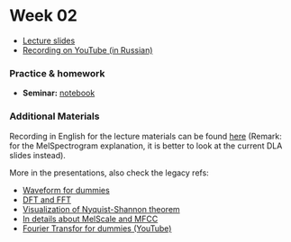 # Week 02

- [Lecture slides](https://docs.google.com/presentation/d/1EYie_PIW9TJKafSg7WWKshVLusAqECIzsErBoFLmuJw/edit#slide=id.p)
- [Recording on YouTube (in Russian)](https://youtu.be/MutrDmebhas)

### Practice & homework

- **Seminar:** [notebook](./seminar.ipynb)

### Additional Materials

Recording in English for the lecture materials can be found [here](https://youtu.be/YuImUy6vPFs) (Remark: for the MelSpectrogram explanation, it is better to look at the current DLA slides instead).

More in the presentations, also check the legacy refs:

- [Waveform for dummies](https://pudding.cool/2018/02/waveforms/)
- [DFT and FFT](http://www.robots.ox.ac.uk/~sjrob/Teaching/SP/l7.pdf)
- [Visualization of Nyquist-Shannon theorem](http://195.134.76.37/applets/AppletNyquist/Appl_Nyquist2.html)
- [In details about MelScale and MFCC](http://practicalcryptography.com/miscellaneous/machine-learning/guide-mel-frequency-cepstral-coefficients-mfccs/)
- [Fourier Transfor for dummies (YouTube)](https://www.youtube.com/watch?v=spUNpyF58BY&t=1s&ab_channel=3Blue1Brown)
